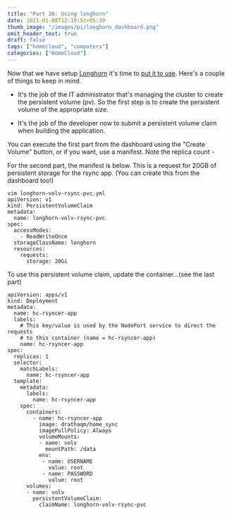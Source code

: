 ```yaml
---
title: "Part 36: Using longhorn"
date: 2021-01-08T12:10:51+05:30
thumb_image: "/images/pi/longhorn_dashboard.png"
omit_header_text: true
draft: false
tags: ["homecloud", "computers"]
categories: ["HomeCloud"]
---
```


Now that we have setup [Longhorn](/posts/pi/35_longhorn_storage/) it's time to [put it to use](https://longhorn.io/docs/0.8.1/volumes-and-nodes/create-volumes/). Here's a couple of things to keep in mind.

- It's the job of the IT administrator that's managing the cluster to create the persistent volume (pv). So the first step is to create the persistent volume of the appropriate size. 

- It's the job of the developer now to submit a persistent volume claim when building the application.

You can execute the first part from the dashboard using the "Create Volume" button, or if you want, use a manifest. Note the replica count - 

For the second part, the manifest is below. This is a request for 20GB of persistent storage for the rsync app. (You can create this from the dashboard too!)

```
vim longhorn-volv-rsync-pvc.yml
apiVersion: v1
kind: PersistentVolumeClaim
metadata:
  name: longhorn-volv-rsync-pvc
spec:
  accessModes:
    - ReadWriteOnce
  storageClassName: longhorn
  resources:
    requests:
      storage: 20Gi
```

To use this persistent volume claim, update the container...(see the last part)

```
apiVersion: apps/v1
kind: Deployment
metadata:
  name: hc-rsyncer-app
  labels:
    # This key/value is used by the NodePort service to direct the requests
    # to this container (name = hc-rsyncer-app)
    name: hc-rsyncer-app
spec:
  replicas: 1
  selector:
    matchLabels:
      name: hc-rsyncer-app
  template:
    metadata:
      labels:
        name: hc-rsyncer-app
    spec:
      containers:
        - name: hc-rsyncer-app
          image: drathaqm/home_sync
          imagePullPolicy: Always
          volumeMounts:
          - name: volv
            mountPath: /data
          env:
           - name: USERNAME
             value: root
           - name: PASSWORD
             value: root
      volumes:
      - name: volv
        persistentVolumeClaim:
          claimName: longhorn-volv-rsync-pvc
```

